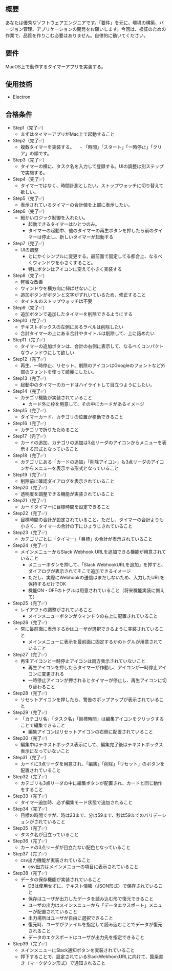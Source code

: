 ## 概要
あなたは優秀なソフトウェアエンジニアです。「要件」を元に、環境の構築、バージョン管理、アプリケーションの開発をお願いします。今回は、検証のための作業で、品質を作りこむ必要はありません。自律的に動いてください。

## 要件
MacOS上で動作するタイマーアプリを実装する。

## 使用技術
- Electron

## 合格条件
- Step1（完了✅）
  - まずはタイマーアプリがMac上で起動すること
- Step2（完了✅）
  - 複数タイマーを実装する。
  　- 「時間」「スタート」「一時停止」「クリア」の順です。
- Step3（完了✅）
  - タイマーの横に、タスク名を入力して登録する。UIの調整は別ステップで実施する。
- Step4（完了✅）
  - タイマーではなく、時間計測としたい。ストップウォッチに切り替えて欲しい。
- Step5（完了✅）
  - 表示されているタイマーの合計値を上部に表示したい。
- Step6（完了✅）
  - 細かいロジック制御を入れたい。
    - 起動できるタイマーはひとつのみ。
    - タイマーの起動中、他のタイマーの再生ボタンを押したら前のタイマーは停止し、新しいタイマーが起動する
- Step7（完了✅）
  - UIの調整
    - とにかくシンプルに変更する。最前面で固定してる都合上、なるべくウィンドウを小さくすること。
    - 特にボタンはアイコンに変えて小さく実装する
- Step8（完了✅）
  - 軽微な改善
   - ウィンドウを横方向に伸ばせないこと
   - 追加ボタンがボタンと文字がずれいているため、修正すること
   - タイトルのストップウォッチは不要
- Step9（完了✅）
  - 追加ボタンで追加したタイマーを削除できるようにする
- Step10（完了✅）
  - テキストボックスの左側にあるラベルは削除したい
  - 合計タイマーの上にある合計やタイトルは削除して、上に詰めたい
- Step11（完了✅）
  - タイマーの追加ボタンは、合計の右側に表示して、なるべくコンパクトなウィンドウにして欲しい
- Step12（完了✅）
  - 再生、一時停止、リセット、削除のアイコンはGoogleのフォントなど外部のフォントを使って綺麗にしたい。
- Step13（完了✅）
  - 起動中のタイマーのカードはハイライトして目立つようにしたい。
- Step14（完了✅）
  - カテゴリ機能が実装されていること
    - カード外に枠を用意して、その中にカードがあるイメージ
- Step15（完了✅）
  - タイマーカード、カテゴリの位置が移動できること
- Step16（完了✅）
  - カテゴリで折りたためること
- Step17（完了✅）
  - カードの追加、カテゴリの追加は3点リーダのアイコンからメニューを表示する形式となっていること
- Step18（完了✅）
  - カテゴリにある「カードの追加」「削除アイコン」も3点リーダのアイコンからメニューを表示する形式となっていること
- Step19（完了✅）
  - 削除前に確認ダイアログを表示されていること
- Step20（完了✅）
  - 透明度を調整できる機能が実装されていること
- Step21（完了✅）
  - カードタイマーに目標時間を設定できること
- Step22（完了✅）
  - 目標時間の合計が設定されていること。ただし、タイマーの合計よりも小さく、タイマーの合計の下にひょうじされていること
- Step23（完了✅）
  - カテゴリごとに「タイマー」「目標」の合計が表示されていること
- Step24（完了✅）
  - メインメニューからSlack Webhook URLを追加できる機能が用意されていること
    - メニューボタンを押して、「Slack WebhookURLを追加」を押すと、ダイアログが表示されてそこで追加できるイメージ
    - ただし、実際にWebhookの送信はまだしないため、入力したURLを保持するだけでOK
    - 機能ON・OFFのトグルは用意されていること（将来機能実装に備えて）
- Step25（完了✅）
  - レイアウトの調整がされていること
    - メインメニューボタンがウィンドウの右上に配置されていること
- Step26（完了✅）
  - 常に最前面に表示するかはユーザが選択できるように実装されていること
    - メインメニューに表示を最前面に固定するかのトグルが用意されていること
- Step27（完了✅）
  - 再生アイコンと一時停止アイコンは両方表示されていないこと
    - 再生アイコンを押したらタイマーが作動し、アイコンが一時停止アイコンに変更される
    - 一時停止アイコンが押されるとタイマーが停止し、再生アイコンに切り替わること
- Step28（完了✅）
  - リセットアイコンを押したら、警告のポップアップが表示されていること
- Step29（完了✅）
  - 「カテゴリ名」「タスク名」「目標時間」は編集アイコンをクリックすることで編集できること
    - 編集アイコンはリセットアイコンの右側に配置されていること
- Step30（完了✅）
  - 編集中はテキストボックス表示にして、編集完了後はテキストボックス表示になっていないこと
- Step31（完了✅）
  - カードに3点リーダを用意され、「編集」「削除」「リセット」のボタンを配置されていること
- Step32（完了✅）
  - カテゴリも3点リーダの中に編集ボタンが配置され、カードと同じ動作をすること
- Step33（完了✅）
  - タイマー追加時、必ず編集モード状態で追加されること
- Step34（完了✅）
  - 目標の時間ですが、時は23まで、分は59まで、秒は59までのバリデーションがされていること
- Step35（完了✅）
  - タスク名が目立っていること
- Step36（完了✅）
  - カードの3点リーダが目立たない配色となっていること
- Step37（完了✅）
  - csv出力機能が実装されていること
    - csv出力はメインメニューの項目に表示されていること
- Step38（完了✅）
  - データの保存機能が実装されていること
    - DBは使用せずに、テキスト情報（JSON形式）で保存されていること
    - 保存はユーザが出力したデータを読み込む形で復元できること
    - ユーザの出力はメインメニューから「データエクスポート」メニューが配置されていること
    - 出力場所はユーザが自由に選択できること
    - 復元時、ユーザがファイルを指定して読み込むことでデータが復元されること
    - データのエクスポートはユーザが出力先を指定できること
- Step39（完了✅）
  - メインメニューにSlack通知ボタンを実装されていること
  - 押下することで、設定されているSlackWebhookURLに向けて、箇条書き（マークダウン形式）で通知されること